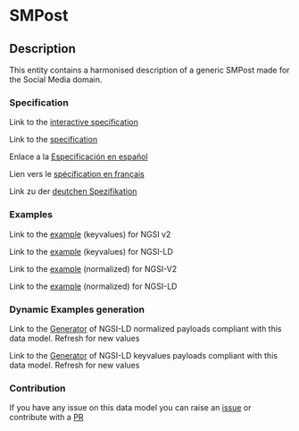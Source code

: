 # SMPost

## Description 

This entity contains a harmonised description of a generic SMPost made for the Social Media domain.
### Specification

Link to the [interactive specification](https://swagger.lab.fiware.org/?url=https://github.com/smart-data-models/dataModel.SocialMedia/blob/master/SMPost/swagger.yaml)

Link to the [specification](https://github.com/smart-data-models/dataModel.SocialMedia/blob/master/SMPost/doc/spec.md)

Enlace a la [Especificación en español](https://github.com/smart-data-models/dataModel.SocialMedia/blob/master/SMPost/doc/spec_ES.md)

Lien vers le [spécification en français](https://github.com/smart-data-models/dataModel.SocialMedia/blob/master/SMPost/doc/spec_FR.md)

Link zu der [deutchen Spezifikation](https://github.com/smart-data-models/dataModel.SocialMedia/blob/master/SMPost/doc/spec_DE.md)
### Examples

Link to the [example](https://github.com/smart-data-models/dataModel.SocialMedia/blob/master/SMPost/examples/example.json) (keyvalues) for NGSI v2

Link to the [example](https://github.com/smart-data-models/dataModel.SocialMedia/blob/master/SMPost/examples/example.jsonld) (keyvalues) for NGSI-LD

Link to the [example](https://github.com/smart-data-models/dataModel.SocialMedia/blob/master/SMPost/examples/example-normalized.json) (normalized) for NGSI-V2

Link to the [example](https://github.com/smart-data-models/dataModel.SocialMedia/blob/master/SMPost/examples/example-normalized.jsonld) (normalized) for NGSI-LD
### Dynamic Examples generation

Link to the [Generator](https://smartdatamodels.org/extra/ngsi-ld_generator_v0.92.php?schemaUrl=https://raw.githubusercontent.com/smart-data-models/dataModel.SocialMedia/master/SMPost/schema.json&email=info@smartdatamodels.org) of NGSI-LD normalized payloads compliant with this data model. Refresh for new values

Link to the [Generator](https://smartdatamodels.org/extra/ngsi-ld_generator_keyvalues_v0.92.php?schemaUrl=https://raw.githubusercontent.com/smart-data-models/dataModel.SocialMedia/master/SMPost/schema.json&email=info@smartdatamodels.org) of NGSI-LD keyvalues payloads compliant with this data model. Refresh for new values
### Contribution

 If you have any issue on this data model you can raise an [issue](https://github.com/smart-data-models/dataModel.SocialMedia/issues)  or contribute with a [PR](https://github.com/smart-data-models/dataModel.SocialMedia/pulls)